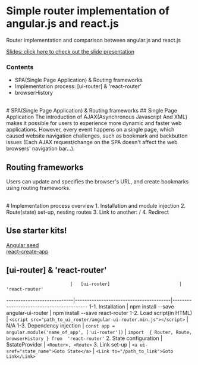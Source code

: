 # Simple router implementation of angular.js and react.js
Router implementation and comparison between angular.js and react.js

[Slides: click here to check out the slide presentation](http://slides.com/hanhyukcho/deck-1-2-3#/)

### Contents
* SPA(Single Page Application) & Routing frameworks
* Implementation process: [ui-router] & 'react-router'
* browserHistory

<br />
# SPA(Single Page Application) & Routing frameworks
## Single Page Application
The introduction of AJAX(Asynchronous Javascript And XML) makes it possible for users to experience more dynamic and faster web applications. However, every event happens on a single page, which caused website navigation challenges, such as bookmark and backbutton issues (Each AJAX request/change on the SPA doesn't affect the web browsers' navigation bar...).

## Routing frameworks
Users can update and specifies the browser's URL, and create bookmarks using routing frameworks.

<br />
# Implementation process overview
1. Installation and module injection
2. Route(state) set-up, nesting routes
3. Link to another: <Link to> / <ui-sref>
4. Redirect

## Use starter kits!
[Angular seed](https://github.com/angular/angular-seed) <br />
[react-create-app](https://facebook.github.io/react/blog/2016/07/22/create-apps-with-no-configuration.html)

## [ui-router] & 'react-router'
                            |   [ui-router]                          | 'react-router'
----------------------------|----------------------------------------|------------------------------------------
1-1. Installation | npm install --save angular-ui-router |  npm install --save react-router
1-2. Load script(in HTML) | ```<script src="path_to_ui_router/angular-ui-router.min.js"></script>```  |  N/A
1-3. Dependency injection | ```const app = angular.module('name_of_app', ['ui-router'])```  | ```import  { Router, Route, browserHistory } from  'react-router'```
2. State configuration | $stateProvider | ```<Router>, <Route>```
3. Link set-up |  ```<a ui-sref="state_name">Goto State</a>```  | ```<Link to="/path_to_link">Goto Link</Link>```
